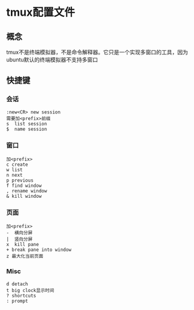 tmux配置文件  
==========
## 概念  
tmux不是终端模拟器，不是命令解释器。它只是一个实现多窗口的工具，因为ubuntu默认的终端模拟器不支持多窗口  
## 快捷键  
### 会话  
```
:new<CR> new session
需要加<prefix>前缀
s  list session
$  name session
```
### 窗口  
```
加<prefix>
c create
w list
n next
p previous
f find window
, rename window
& kill window
```
### 页面  
```
加<prefix>
-  横向分屏
|  竖向分屏
x  kill pane
+ break pane into window
z 最大化当前页面
```
### Misc  
```
d detach
t big clock显示时间
? shortcuts
: prompt
```
